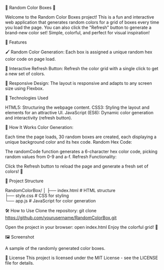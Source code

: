 🎨 Random Color Boxes 🎨

Welcome to the Random Color Boxes project! This is a fun and interactive web application that generates random colors for a grid of boxes every time you load the page. You can also click the "Refresh" button to generate a brand-new color set! Simple, colorful, and perfect for visual inspiration!

🌟 Features

🖌️ Random Color Generation: Each box is assigned a unique random hex color code on page load.

🔄 Interactive Refresh Button: Refresh the color grid with a single click to get a new set of colors.

📱 Responsive Design: The layout is responsive and adapts to any screen size using Flexbox.

🚀 Technologies Used

HTML5: Structuring the webpage content.
CSS3: Styling the layout and elements for an attractive UI.
JavaScript (ES6): Dynamic color generation and interactivity (refresh button).

🎲 How It Works
Color Generation:

Each time the page loads, 30 random boxes are created, each displaying a unique background color and its hex code.
Random Hex Code:

The randomCode function generates a 6-character hex color code, picking random values from 0-9 and a-f.
Refresh Functionality:

Click the Refresh button to reload the page and generate a fresh set of colors! 🌈

📂 Project Structure

RandomColorBox/
│
├── index.html        # HTML structure  
├── style.css         # CSS for styling  
└── app.js            # JavaScript for color generation  

🛠️ How to Use
Clone the repository:
git clone https://github.com/yourusername/RandomColorBox.git

Open the project in your browser:
open index.html
Enjoy the colorful grid! 🌈

🖼️ Screenshot

A sample of the randomly generated color boxes.


📜 License
This project is licensed under the MIT License - see the LICENSE file for details.
